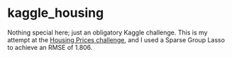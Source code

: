 # kaggle_housing
Nothing special here; just an obligatory Kaggle challenge. This is my attempt at the [Housing Prices challenge](https://www.kaggle.com/c/house-prices-advanced-regression-techniques), and I used a Sparse Group Lasso to achieve an RMSE of 1.806.
